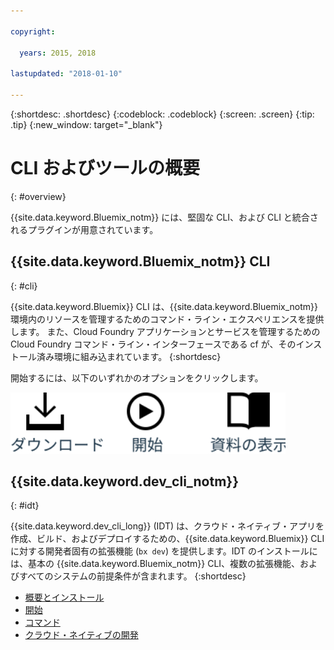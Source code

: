 ```yaml
---

copyright:

  years: 2015, 2018

lastupdated: "2018-01-10"

---
```


{:shortdesc: .shortdesc}
{:codeblock: .codeblock}
{:screen: .screen}
{:tip: .tip}
{:new_window: target="_blank"}

# CLI およびツールの概要
{: #overview}

{{site.data.keyword.Bluemix_notm}} には、堅固な CLI、および CLI と統合されるプラグインが用意されています。

## {{site.data.keyword.Bluemix_notm}} CLI
{: #cli}

{{site.data.keyword.Bluemix}} CLI は、{{site.data.keyword.Bluemix_notm}} 環境内のリソースを管理するためのコマンド・ライン・エクスペリエンスを提供します。 また、Cloud Foundry アプリケーションとサービスを管理するための Cloud Foundry コマンド・ライン・インターフェースである cf が、そのインストール済み環境に組み込まれています。
{:shortdesc}

開始するには、以下のいずれかのオプションをクリックします。

<img usemap="#home_map" border="0" class="image" id="image_ztx_crb_f1b" src="images/cli-image.svg" width="440" alt="アイコンをクリックして、{{site.data.keyword.Bluemix_notm}} CLI を即時に開始する。" style="width:440px;" />
<map name="home_map" id="home_map">
<area href="/docs/cli/reference/bluemix_cli/all_versions.html" alt="{{site.data.keyword.Bluemix_notm}} CLI のダウンロード" title="ダウンロード" shape="rect" coords="-7, -8, 108, 211" />
<area href="/docs/cli/reference/bluemix_cli/get_started.html" alt="開始" title="開始" shape="rect" coords="155, -1, 289, 210" />
<area href="/docs/cli/reference/bluemix_cli/bx_cli.html" alt="資料の表示" title="資料の表示" shape="rect" coords="326, -10, 448, 218" />
</map>

## {{site.data.keyword.dev_cli_notm}}
{: #idt}

{{site.data.keyword.dev_cli_long}} (IDT) は、クラウド・ネイティブ・アプリを作成、ビルド、およびデプロイするための、{{site.data.keyword.Bluemix}} CLI に対する開発者固有の拡張機能 (`bx dev`) を提供します。IDT のインストールには、基本の {{site.data.keyword.Bluemix_notm}} CLI、複数の拡張機能、およびすべてのシステムの前提条件が含まれます。
{:shortdesc}

- [概要とインストール](/docs/cloudnative/idt/index.html) <br>
- [開始](/docs/cloudnative/idt/index.html) <br>
- [コマンド](/docs/cloudnative/idt/commands.html) <br>
- [クラウド・ネイティブの開発](/docs/cloudnative/index.html) <br>
